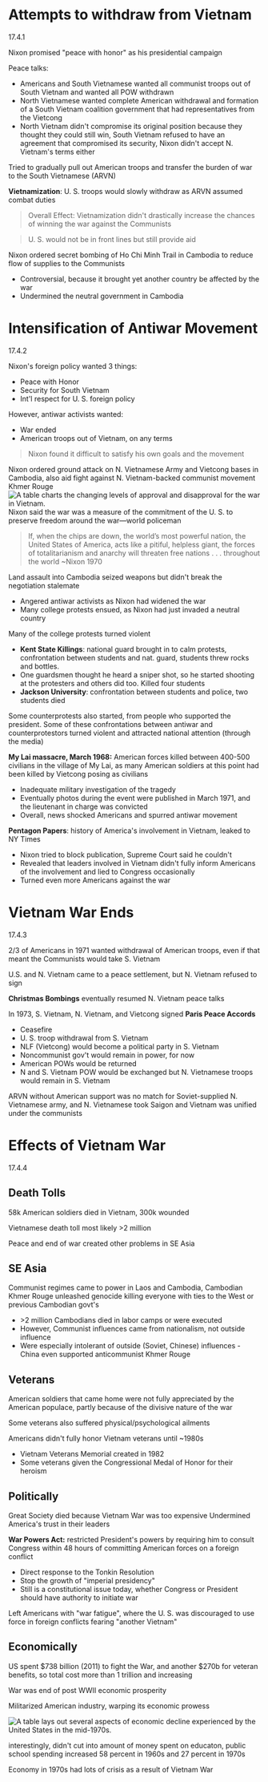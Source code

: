 # Attempts to withdraw from Vietnam

17.4.1

Nixon promised "peace with honor" as his presidential campaign

Peace talks: 
- Americans and South Vietnamese wanted all communist troops out of South Vietnam and wanted all POW withdrawn
- North Vietnamese wanted complete American withdrawal and formation of a South Vietnam coalition government that had representatives from the Vietcong
- North Vietnam didn't compromise its original position because they thought they could still win, South Vietnam refused to have an agreement that compromised its security, Nixon didn't accept N. Vietnam's terms either

Tried to gradually pull out American troops and transfer the burden of war to the South Vietnamese (ARVN)

**Vietnamization**: U. S. troops would slowly withdraw as ARVN assumed combat duties

> Overall Effect: Vietnamization didn't drastically increase the chances of winning the war against the Communists

> U. S. would not be in front lines but still provide aid

Nixon ordered secret bombing of Ho Chi Minh Trail in Cambodia to reduce flow of supplies to the Communists
- Controversial, because it brought yet another country be affected by the war
- Undermined the neutral government in Cambodia

# Intensification of Antiwar Movement

17.4.2

Nixon's foreign policy wanted 3 things:
- Peace with Honor
- Security for South Vietnam
- Int'l respect for U. S. foreign policy

However, antiwar activists wanted:
- War ended
- American troops out of Vietnam, on any terms

> Nixon found it difficult to satisfy his own goals and the movement

Nixon ordered ground attack on N. Vietnamese Army and Vietcong bases in Cambodia, also aid fight against N. Vietnam-backed communist movement Khmer Rouge
![A table charts the changing levels of approval and disapproval for the war in Vietnam.](https://www.savvasrealize.com/community/scorm/courses/aaeb254f9926476475c7496c2c2e8c88/hsus_sco_na_se_en_17_04_02/images/HSUS_SC_L04_T00117_FUL.png)
Nixon said the war was a measure of the commitment of the U. S. to preserve freedom around the war—world policeman

> If, when the chips are down, the world’s most powerful nation, the United States of America, acts like a pitiful, helpless giant, the forces of totalitarianism and anarchy will threaten free nations . . . throughout the world ~Nixon 1970

Land assault into Cambodia seized weapons but didn't break the negotiation stalemate
- Angered antiwar activists as Nixon had widened the war
- Many college protests ensued, as Nixon had just invaded a neutral country

Many of the college protests turned violent
- **Kent State Killings**: national guard brought in to calm protests, confrontation between students and nat. guard, students threw rocks and bottles. 
- One guardsmen thought he heard a sniper shot, so he started shooting at the protesters and others did too. Killed four students
- **Jackson University**: confrontation between students and police, two students died

Some counterprotests also started, from people who supported the president. Some of these confrontations between antiwar and counterprotestors turned violent and attracted national attention (through the media)

**My Lai massacre, March 1968:** American forces killed between 400-500 civilians in the village of My Lai, as many American soldiers at this point had been killed by Vietcong posing as civilians
- Inadequate military investigation of the tragedy
- Eventually photos during the event were published in March 1971, and the lieutenant in charge was convicted
- Overall, news shocked Americans and spurred antiwar movement

**Pentagon Papers**: history of America's involvement in Vietnam, leaked to NY Times
- Nixon tried to block publication, Supreme Court said he couldn't
- Revealed that leaders involved in Vietnam didn't fully inform Americans of the involvement and lied to Congress occasionally
- Turned even more Americans against the war

# Vietnam War Ends

17.4.3

2/3 of Americans in 1971 wanted withdrawal of American troops, even if that meant the Communists would take S. Vietnam

U.S. and N. Vietnam came to a peace settlement, but N. Vietnam refused to sign

**Christmas Bombings** eventually resumed N. Vietnam peace talks

In 1973, S. Vietnam, N. Vietnam, and Vietcong signed **Paris Peace Accords**
- Ceasefire
- U. S. troop withdrawal from S. Vietnam
- NLF (Vietcong) would become a political party in S. Vietnam
- Noncommunist gov't would remain in power, for now
- American POWs would be returned
- N and S. Vietnam POW would be exchanged but N. Vietnamese troops would remain in S. Vietnam

ARVN without American support was no match for Soviet-supplied N. Vietnamese army, and N. Vietnamese took Saigon and Vietnam was unified under the communists

# Effects of Vietnam War

17.4.4

## Death Tolls

58k American soldiers died in Vietnam, 300k wounded

Vietnamese death toll most likely >2 million

Peace and end of war created other problems in SE Asia

## SE Asia

Communist regimes came to power in Laos and Cambodia, Cambodian Khmer Rouge unleashed genocide killing everyone with ties to the West or previous Cambodian govt's 
- \>2 million Cambodians died in labor camps or were executed
- However, Communist influences came from nationalism, not outside influence
- Were especially intolerant of outside (Soviet, Chinese) influences - China even supported anticommunist Khmer Rouge 

## Veterans

American soldiers that came home were not fully appreciated by the American populace, partly because of the divisive nature of the war

Some veterans also suffered physical/psychological ailments

Americans didn't fully honor Vietnam veterans until ~1980s
- Vietnam Veterans Memorial created in 1982
- Some veterans given the Congressional Medal of Honor for their heroism

## Politically

Great Society died because Vietnam War was too expensive
Undermined America's trust in their leaders

**War Powers Act:** restricted President's powers by requiring him to consult Congress within 48 hours of committing American forces on a foreign conflict
- Direct response to the Tonkin Resolution
- Stop the growth of "imperial presidency"
- Still is a constitutional issue today, whether Congress or President should have authority to initiate war

Left Americans with "war fatigue", where the U. S. was discouraged to use force in foreign conflicts fearing "another Vietnam"

## Economically

US spent $738 billion (2011) to fight the War, and another $270b for veteran benefits, so total cost more than 1 trillion and increasing

War was end of post WWII economic prosperity

Militarized American industry, warping its economic prowess

![A table lays out several aspects of economic decline experienced by the United States in the mid-1970s.](https://www.savvasrealize.com/community/scorm/courses/f10ab0945194791ccaec5c879e41ceef/hsus_sco_na_se_en_17_04_04/images/HSUS_SC_L04_T00120_FUL.png)

interestingly, didn't cut into amount of money spent on educaton, public school spending increased 58 percent in 1960s and 27 percent in 1970s

Economy in 1970s had lots of crisis as a result of Vietnam War
